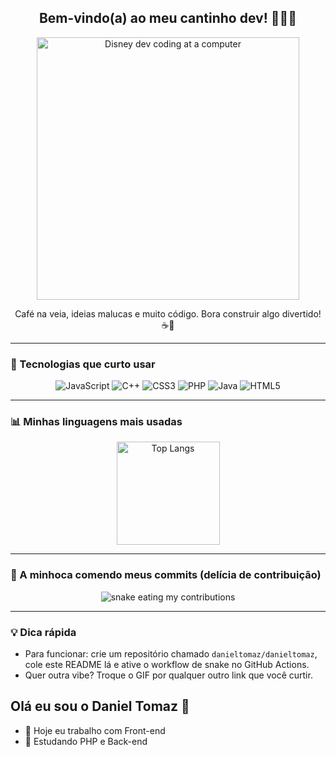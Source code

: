 <div align="center">

  <h2>Bem-vindo(a) ao meu cantinho dev! 🧑‍💻✨</h2>

  <!-- GIF: Personagem aleatório da Disney programando -->
  <img src="https://media.giphy.com/media/3oriO0OEd9QIDdllqo/giphy.gif" width="420" alt="Disney dev coding at a computer" />

  <p>
    Café na veia, ideias malucas e muito código. Bora construir algo divertido! ☕🚀
  </p>

</div>

---

### 🔧 Tecnologias que curto usar

<div align="center">

  <!-- Badges principais -->
  <img alt="JavaScript" src="https://img.shields.io/badge/JavaScript-323330?style=for-the-badge&logo=javascript&logoColor=F7DF1E" />
  <img alt="C++" src="https://img.shields.io/badge/C++-00599C?style=for-the-badge&logo=cplusplus&logoColor=white" />
  <img alt="CSS3" src="https://img.shields.io/badge/CSS3-1572B6?style=for-the-badge&logo=css3&logoColor=white" />
  <img alt="PHP" src="https://img.shields.io/badge/PHP-777BB4?style=for-the-badge&logo=php&logoColor=white" />
  <img alt="Java" src="https://img.shields.io/badge/Java-007396?style=for-the-badge&logo=openjdk&logoColor=white" />
  <img alt="HTML5" src="https://img.shields.io/badge/HTML5-E34F26?style=for-the-badge&logo=html5&logoColor=white" />

</div>

---

### 📊 Minhas linguagens mais usadas

<div align="center">

  <!-- Usuário configurado: danieltomaz -->
  <a href="https://github.com/anuraghazra/github-readme-stats">
    <img alt="Top Langs" height="165" src="https://github-readme-stats.vercel.app/api/top-langs/?username=danieltomaz&layout=compact&langs_count=6&theme=dracula&hide_border=true" />
  </a>

</div>

---

### 🐍 A minhoca comendo meus commits (delícia de contribuição)

<div align="center">

  <!-- O workflow gera o SVG abaixo no branch output -->
  <img alt="snake eating my contributions" src="https://raw.githubusercontent.com/danieltomaz/danieltomaz/output/snake.svg" />

</div>

---

### 💡 Dica rápida

- Para funcionar: crie um repositório chamado `danieltomaz/danieltomaz`, cole este README lá e ative o workflow de snake no GitHub Actions.
- Quer outra vibe? Troque o GIF por qualquer outro link que você curtir.

## Olá eu sou o Daniel Tomaz 👾

- 🔭 Hoje eu trabalho com Front-end
- 🌱 Estudando PHP e Back-end
